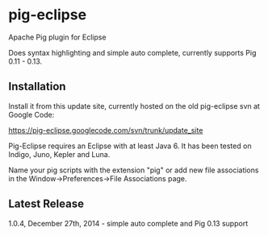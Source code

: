 pig-eclipse
===========

Apache Pig plugin for Eclipse

Does syntax highlighting and simple auto complete, currently supports Pig 0.11 - 0.13.

## Installation

Install it from this update site, currently hosted on the old pig-eclipse svn at Google Code:

https://pig-eclipse.googlecode.com/svn/trunk/update_site

Pig-Eclipse requires an Eclipse with at least Java 6. It has been tested on Indigo, Juno, Kepler and Luna.

Name your pig scripts with the extension "pig" or add new file associations in the Window->Preferences->File Associations page.

## Latest Release

1.0.4, December 27th, 2014 - simple auto complete and Pig 0.13 support
